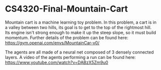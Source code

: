 # CS4320-Final-Mountain-Cart

Mountain cart is a machine learning toy problem. In this problem, a cart is in a valley between two hills, its goal is to get to the top of the rightmost hill. Its engine isn't strong enough to make it up the steep slope, so it must build momentum. Further details of the problem can be found here: https://gym.openai.com/envs/MountainCar-v0/

The agents are all made of a neural net composed of 3 densely connected layers.  A video of the agents performing a run can be found here: https://www.youtube.com/watch?v=DABzX5Zm9u0
